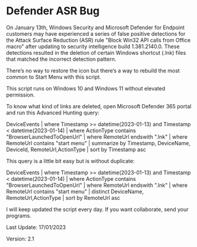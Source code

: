 # Defender ASR Bug

On January 13th, Windows Security and Microsoft Defender for Endpoint customers may have experienced a series of false positive detections for the Attack Surface Reduction (ASR) rule "Block Win32 API calls from Office macro" after updating to security intelligence build 1.381.2140.0. These detections resulted in the deletion of certain Windows shortcut (.lnk) files that matched the incorrect detection pattern. 

There’s no way to restore the icon but there’s a way to rebuild the most common to Start Menu with this script.

This script runs on Windows 10 and Windows 11 without elevated permission.

To know what kind of links are deleted, open Microsoft Defender 365 portal and run this Advanced Hunting query:

DeviceEvents
| where Timestamp >= datetime(2023-01-13) and Timestamp < datetime(2023-01-14)
| where ActionType contains "BrowserLaunchedToOpenUrl"
| where RemoteUrl endswith ".lnk"
| where RemoteUrl contains "start menu"
| summarize by Timestamp, DeviceName, DeviceId, RemoteUrl,ActionType
| sort by Timestamp asc

This query is a little bit easy but is without duplicate:

DeviceEvents
| where Timestamp >= datetime(2023-01-13) and Timestamp < datetime(2023-01-14)
| where ActionType contains "BrowserLaunchedToOpenUrl"
| where RemoteUrl endswith ".lnk"
| where RemoteUrl contains "start menu"
| distinct DeviceName, RemoteUrl,ActionType
| sort by RemoteUrl asc

I will keep updated the script every day. If you want collaborate, send your programs.

Last Update: 17/01/2023

Version: 2.1
